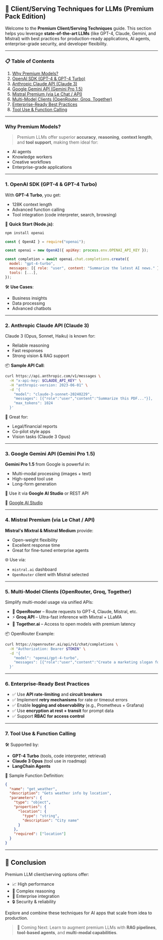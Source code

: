 ## 🔌 Client/Serving Techniques for LLMs (Premium Pack Edition)

Welcome to the **Premium Client/Serving Techniques** guide. This section helps you leverage **state-of-the-art LLMs** (like GPT-4, Claude, Gemini, and Mistral) with best practices for production-ready applications, AI agents, enterprise-grade security, and developer flexibility.

---

### 📋 Table of Contents

1. [Why Premium Models?](#why-premium-models)
2. [OpenAI SDK (GPT-4 & GPT-4 Turbo)](#1-openai-sdk-gpt-4--gpt-4-turbo)
3. [Anthropic Claude API (Claude 3)](#2-anthropic-claude-api-claude-3)
4. [Google Gemini API (Gemini Pro 1.5)](#3-google-gemini-api-gemini-pro-15)
5. [Mistral Premium (via Le Chat / API)](#4-mistral-premium-via-le-chat--api)
6. [Multi-Model Clients (OpenRouter, Groq, Together)](#5-multi-model-clients-openrouter-groq-together)
7. [Enterprise-Ready Best Practices](#6-enterprise-ready-best-practices)
8. [Tool Use & Function Calling](#7-tool-use--function-calling)

---

### Why Premium Models?

> Premium LLMs offer superior **accuracy**, **reasoning**, **context length**, and **tool support**, making them ideal for:
- AI agents
- Knowledge workers
- Creative workflows
- Enterprise-grade applications

---

### 1. OpenAI SDK (GPT-4 & GPT-4 Turbo)

With **GPT-4 Turbo**, you get:
- 128K context length
- Advanced function calling
- Tool integration (code interpreter, search, browsing)

🧩 **Quick Start (Node.js)**:
```bash
npm install openai
```

```js
const { OpenAI } = require("openai");

const openai = new OpenAI({ apiKey: process.env.OPENAI_API_KEY });

const completion = await openai.chat.completions.create({
  model: "gpt-4-turbo",
  messages: [{ role: "user", content: "Summarize the latest AI news." }],
  tools: [...],
});
```

🛠️ **Use Cases**:
- Business insights
- Data processing
- Advanced chatbots

---

### 2. Anthropic Claude API (Claude 3)

Claude 3 (Opus, Sonnet, Haiku) is known for:
- Reliable reasoning
- Fast responses
- Strong vision & RAG support

📦 **Sample API Call**:
```bash
curl https://api.anthropic.com/v1/messages \
  -H "x-api-key: $CLAUDE_API_KEY" \
  -H "anthropic-version: 2023-06-01" \
  -d '{
    "model": "claude-3-sonnet-20240229",
    "messages": [{"role":"user","content":"Summarize this PDF..."}],
    "max_tokens": 1024
  }'
```

📌 Great for:
- Legal/financial reports
- Co-pilot style apps
- Vision tasks (Claude 3 Opus)

---

### 3. Google Gemini API (Gemini Pro 1.5)

**Gemini Pro 1.5** from Google is powerful in:
- Multi-modal processing (images + text)
- High-speed tool use
- Long-form generation

🧠 Use it via **Google AI Studio** or REST API

🔗 [Google AI Studio](https://makersuite.google.com/app)

---

### 4. Mistral Premium (via Le Chat / API)

**Mistral's Mixtral & Mistral Medium** provide:
- Open-weight flexibility
- Excellent response time
- Great for fine-tuned enterprise agents

🌐 Use via:
- `mistral.ai` dashboard
- `OpenRouter` client with Mistral selected

---

### 5. Multi-Model Clients (OpenRouter, Groq, Together)

Simplify multi-model usage via unified APIs:
- 🔀 **OpenRouter** – Route requests to GPT-4, Claude, Mistral, etc.
- ⚡ **Groq API** – Ultra-fast inference with Mixtral + LLaMA
- 🤝 **Together.ai** – Access to open models with premium latency

📦 OpenRouter Example:
```bash
curl https://openrouter.ai/api/v1/chat/completions \
  -H "Authorization: Bearer $TOKEN" \
  -d '{
    "model": "openai/gpt-4-turbo",
    "messages": [{"role":"user","content":"Create a marketing slogan for a smart coffee cup."}]
  }'
```

---

### 6. Enterprise-Ready Best Practices

- ✅ Use **API rate-limiting** and **circuit breakers**
- ✅ Implement **retry mechanisms** for rate or timeout errors
- ✅ Enable **logging and observability** (e.g., Prometheus + Grafana)
- ✅ Use **encryption at rest + transit** for prompt data
- ✅ Support **RBAC for access control**

---

### 7. Tool Use & Function Calling

🛠️ Supported by:
- **GPT-4 Turbo** (tools, code interpreter, retrieval)
- **Claude 3 Opus** (tool use in roadmap)
- **LangChain Agents**

📌 Sample Function Definition:
```json
{
  "name": "get_weather",
  "description": "Gets weather info by location",
  "parameters": {
    "type": "object",
    "properties": {
      "location": {
        "type": "string",
        "description": "City name"
      }
    },
    "required": ["location"]
  }
}
```

---

## 🧩 Conclusion

Premium LLM client/serving options offer:
- 📈 High performance
- 🧠 Complex reasoning
- 🧰 Enterprise integration
- 🔒 Security & reliability

Explore and combine these techniques for AI apps that scale from idea to production.

> 💼 Coming Next: Learn to augment premium LLMs with **RAG pipelines**, **tool-based agents**, and **multi-modal capabilities**.